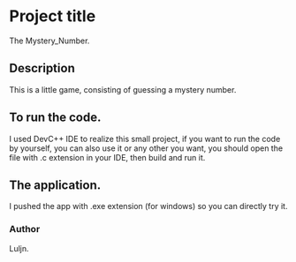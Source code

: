 # Project title

The Mystery_Number.

## Description

This is a little game, consisting of guessing a mystery number.

## To run the code.

I used DevC++ IDE to realize this small project, if you want to run the code by yourself, 
you can also use it or any other you want, you should open the file with .c extension in your IDE,
then build and run it. 

## The application.

I pushed the app with .exe extension (for windows) so you can directly try it.

### Author

Luljn.